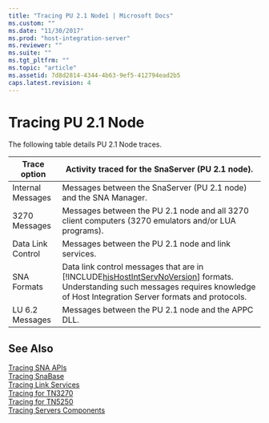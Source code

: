 ```yaml
---
title: "Tracing PU 2.1 Node1 | Microsoft Docs"
ms.custom: ""
ms.date: "11/30/2017"
ms.prod: "host-integration-server"
ms.reviewer: ""
ms.suite: ""
ms.tgt_pltfrm: ""
ms.topic: "article"
ms.assetid: 7d8d2814-4344-4b63-9ef5-412794ead2b5
caps.latest.revision: 4
---
```

# Tracing PU 2.1 Node
The following table details PU 2.1 Node traces.  
  
|Trace option|Activity traced for the SnaServer (PU 2.1 node).|  
|------------------|--------------------------------------------------------|  
|Internal Messages|Messages between the SnaServer (PU 2.1 node) and the SNA Manager.|  
|3270 Messages|Messages between the PU 2.1 node and all 3270 client computers (3270 emulators and/or LUA programs).|  
|Data Link Control|Messages between the PU 2.1 node and link services.|  
|SNA Formats|Data link control messages that are in [!INCLUDE[hisHostIntServNoVersion](../includes/hishostintservnoversion-md.md)] formats. Understanding such messages requires knowledge of Host Integration Server formats and protocols.|  
|LU 6.2 Messages|Messages between the PU 2.1 node and the APPC DLL.|  
  
## See Also  
 [Tracing SNA APIs](../core/tracing-sna-apis1.md)   
 [Tracing SnaBase](../core/tracing-snabase1.md)   
 [Tracing Link Services](../core/tracing-link-services2.md)   
 [Tracing for TN3270](../core/tracing-for-tn32701.md)   
 [Tracing for TN5250](../core/tracing-for-tn52502.md)   
 [Tracing Servers Components](../core/tracing-servers-components1.md)